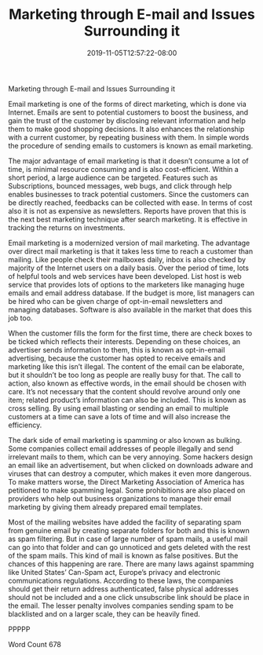 ﻿---
title: "Marketing through E-mail and Issues Surrounding it"
date: 2019-11-05T12:57:22-08:00
description: "TXT Tips for Web Success"
featured_image: "/images/TXT.jpg"
tags: ["TXT"]
---

Marketing through E-mail and Issues Surrounding it

Email marketing is one of the forms of direct marketing, which is done via Internet. Emails are sent to potential customers to boost the business, and gain the trust of the customer by disclosing relevant information and help them to make good shopping decisions. It also enhances the relationship with a current customer, by repeating business with them. In simple words the procedure of sending emails to customers is known as email marketing. 

The major advantage of email marketing is that it doesn’t consume a lot of time, is minimal resource consuming and is also cost-efficient. Within a short period, a large audience can be targeted. Features such as Subscriptions, bounced messages, web bugs, and click through help enables businesses to track potential customers. Since the customers can be directly reached, feedbacks can be collected with ease. In terms of cost also it is not as expensive as newsletters. Reports have proven that this is the next best marketing technique after search marketing. It is effective in tracking the returns on investments. 

Email marketing is a modernized version of mail marketing. The advantage over direct mail marketing is that it takes less time to reach a customer than mailing. Like people check their mailboxes daily, inbox is also checked by majority of the Internet users on a daily basis. Over the period of time, lots of helpful tools and web services have been developed. List host is web service that provides lots of options to the marketers like managing huge emails and email address database. If the budget is more, list managers can be hired who can be given charge of opt-in-email newsletters and managing databases. Software is also available in the market that does this job too. 

When the customer fills the form for the first time, there are check boxes to be ticked which reflects their interests. Depending on these choices, an advertiser sends information to them, this is known as opt-in-email advertising, because the customer has opted to receive emails and marketing like this isn’t illegal. The content of the email can be elaborate, but it shouldn’t be too long as people are really busy for that. The call to action, also known as effective words, in the email should be chosen with care. It’s not necessary that the content should revolve around only one item; related product’s information can also be included. This is known as cross selling. By using email blasting or sending an email to multiple customers at a time can save a lots of time and will also increase the efficiency.

The dark side of email marketing is spamming or also known as bulking. Some companies collect email addresses of people illegally and send irrelevant mails to them, which can be very annoying. Some hackers design an email like an advertisement, but when clicked on downloads adware and viruses that can destroy a computer, which makes it even more dangerous. To make matters worse, the Direct Marketing Association of America has petitioned to make spamming legal. Some prohibitions are also placed on providers who help out business organizations to manage their email marketing by giving them already prepared email templates. 

Most of the mailing websites have added the facility of separating spam from genuine email by creating separate folders for both and this is known as spam filtering. But in case of large number of spam mails, a useful mail can go into that folder and can go unnoticed and gets deleted with the rest of the spam mails. This kind of mail is known as false positives. But the chances of this happening are rare. There are many laws against spamming like United States’ Can-Spam act, Europe’s privacy and electronic communications regulations. According to these laws, the companies should get their return address authenticated, false physical addresses should not be included and a one click unsubscribe link should be place in the email. The lesser penalty involves companies sending spam to be blacklisted and on a larger scale, they can be heavily fined.       

PPPPP

Word Count 678

